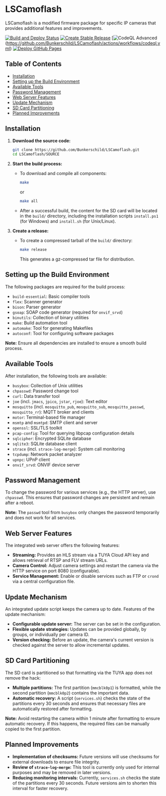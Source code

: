 # LSCamoflash

LSCamoflash is a modified firmware package for specific IP cameras that provides additional features and improvements.

[![Build and Deploy Status](https://github.com/Bunkerschild/LSCamoflash/actions/workflows/makefile.yml/badge.svg)](https://github.com/Bunkerschild/LSCamoflash/actions/workflows/makefile.yml)
[![Create Stable Release](https://github.com/Bunkerschild/LSCamoflash/actions/workflows/release.yml/badge.svg)](https://github.com/Bunkerschild/LSCamoflash/actions/workflows/release.yml)
[![CodeQL Advanced](https://github.com/Bunkerschild/LSCamoflash/actions/workflows/codeql.yml/badge.svg)(https://github.com/Bunkerschild/LSCamoflash/actions/workflows/codeql.yml)
[![Deploy GitHub Pages](https://github.com/Bunkerschild/LSCamoflash/actions/workflows/jekyll-gh-pages.yml/badge.svg)](https://github.com/Bunkerschild/LSCamoflash/actions/workflows/jekyll-gh-pages.yml)

## Table of Contents

- [Installation](#installation)
- [Setting up the Build Environment](#setting-up-the-build-environment)
- [Available Tools](#available-tools)
- [Password Management](#password-management)
- [Web Server Features](#web-server-features)
- [Update Mechanism](#update-mechanism)
- [SD Card Partitioning](#sd-card-partitioning)
- [Planned Improvements](#planned-improvements)

## Installation

1. **Download the source code:**

   ```bash
   git clone https://github.com/Bunkerschild/LSCamoflash.git
   cd LSCamoflash/SOURCE
   ```

2. **Start the build process:**

   - To download and compile all components:

     ```bash
     make
     ```

     or

     ```bash
     make all
     ```

   - After a successful build, the content for the SD card will be located in the `build/` directory, including the installation scripts `install.ps1` (for Windows) and `install.sh` (for Unix/Linux).

3. **Create a release:**

   - To create a compressed tarball of the `build/` directory:

     ```bash
     make release
     ```

     This generates a gz-compressed tar file for distribution.

## Setting up the Build Environment

The following packages are required for the build process:

- `build-essential`: Basic compiler tools
- `flex`: Scanner generator
- `bison`: Parser generator
- `gsoap`: SOAP code generator (required for `onvif_srvd`)
- `binutils`: Collection of binary utilities
- `make`: Build automation tool
- `automake`: Tool for generating Makefiles
- `autoconf`: Tool for configuring software packages

**Note:** Ensure all dependencies are installed to ensure a smooth build process.

## Available Tools

After installation, the following tools are available:

- `busybox`: Collection of Unix utilities
- `chpasswd`: Password change tool
- `curl`: Data transfer tool
- `joe` (incl. `jmacs`, `jpico`, `jstar`, `rjoe`): Text editor
- `mosquitto` (incl. `mosquitto_pub`, `mosquitto_sub`, `mosquitto_passwd`, `mosquitto_rr`): MQTT broker and clients
- `motor`: Terminal-based file manager
- `msmtp` and `msmtpd`: SMTP client and server
- `openssl`: SSL/TLS toolkit
- `pcap-config`: Tool for querying libpcap configuration details
- `sqlcipher`: Encrypted SQLite database
- `sqlite3`: SQLite database client
- `strace` (incl. `strace-log-merge`): System call monitoring
- `tcpdump`: Network packet analyzer
- `upnpc`: UPnP client
- `onvif_srvd`: ONVIF device server

## Password Management

To change the password for various services (e.g., the HTTP server), use `chpasswd`. This ensures that password changes are persistent and remain after a reboot.

**Note:** The `passwd` tool from `busybox` only changes the password temporarily and does not work for all services.

## Web Server Features

The integrated web server offers the following features:

- **Streaming:** Provides an HLS stream via a TUYA Cloud API key and allows retrieval of RTSP and FLV stream URLs.
- **Camera Control:** Adjust camera settings and restart the camera via the HTTP service on port 8080 (configurable).
- **Service Management:** Enable or disable services such as FTP or `crond` via a central configuration file.

## Update Mechanism

An integrated update script keeps the camera up to date. Features of the update mechanism:

- **Configurable update server:** The server can be set in the configuration.
- **Flexible update strategies:** Updates can be provided globally, by groups, or individually per camera ID.
- **Version checking:** Before an update, the camera's current version is checked against the server to allow incremental updates.

## SD Card Partitioning

The SD card is partitioned so that formatting via the TUYA app does not remove the hack:

- **Multiple partitions:** The first partition (`mmcblk0p1`) is formatted, while the second partition (`mmcblk0p2`) contains the important data.
- **Automatic recovery:** A script (`services.sh`) checks the state of the partitions every 30 seconds and ensures that necessary files are automatically restored after formatting.

**Note:** Avoid restarting the camera within 1 minute after formatting to ensure automatic recovery. If this happens, the required files can be manually copied to the first partition.

## Planned Improvements

- **Implementation of checksums:** Future versions will use checksums for external downloads to ensure file integrity.
- **Review of `strace-log-merge`:** This tool is currently only used for internal purposes and may be removed in later versions.
- **Reducing monitoring intervals:** Currently, `services.sh` checks the state of the partitions every 30 seconds. Future versions aim to shorten this interval for faster recovery.
